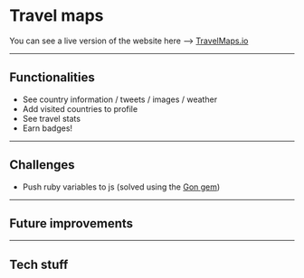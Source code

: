 # Travel maps

You can see a live version of the website here --> [TravelMaps.io](http://www.travelmaps.io)
***

## Functionalities

- See country information / tweets / images / weather
- Add visited countries to profile
- See travel stats
- Earn badges!

***
## Challenges

- Push ruby variables to js (solved using the [Gon gem](https://github.com/gazay/gon))

***
## Future improvements


***
## Tech stuff
